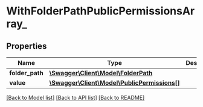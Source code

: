 # WithFolderPathPublicPermissionsArray_

## Properties
Name | Type | Description | Notes
------------ | ------------- | ------------- | -------------
**folder_path** | [**\Swagger\Client\Model\FolderPath**](FolderPath.md) |  | 
**value** | [**\Swagger\Client\Model\PublicPermissions[]**](PublicPermissions.md) |  | 

[[Back to Model list]](../../README.md#documentation-for-models) [[Back to API list]](../../README.md#documentation-for-api-endpoints) [[Back to README]](../../README.md)

